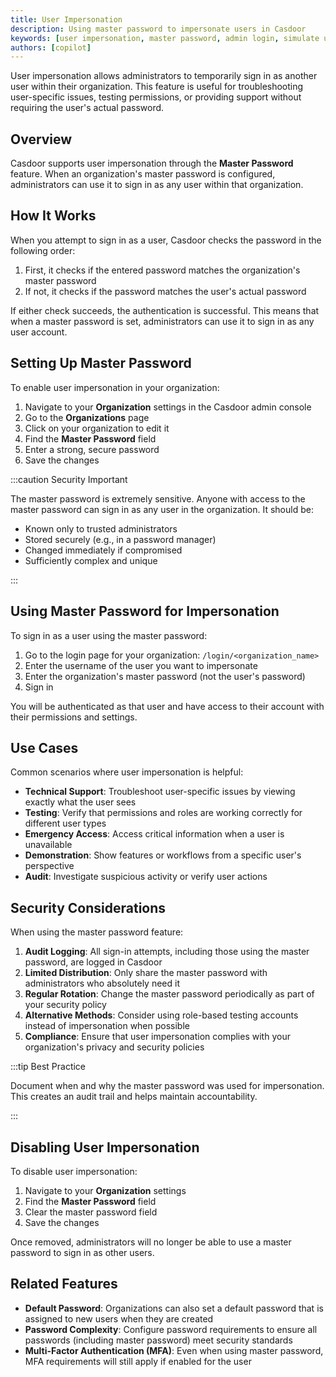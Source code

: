 ```yaml
---
title: User Impersonation
description: Using master password to impersonate users in Casdoor
keywords: [user impersonation, master password, admin login, simulate user]
authors: [copilot]
---
```


User impersonation allows administrators to temporarily sign in as another user within their organization. This feature is useful for troubleshooting user-specific issues, testing permissions, or providing support without requiring the user's actual password.

## Overview

Casdoor supports user impersonation through the **Master Password** feature. When an organization's master password is configured, administrators can use it to sign in as any user within that organization.

## How It Works

When you attempt to sign in as a user, Casdoor checks the password in the following order:

1. First, it checks if the entered password matches the organization's master password
2. If not, it checks if the password matches the user's actual password

If either check succeeds, the authentication is successful. This means that when a master password is set, administrators can use it to sign in as any user account.

## Setting Up Master Password

To enable user impersonation in your organization:

1. Navigate to your **Organization** settings in the Casdoor admin console
2. Go to the **Organizations** page
3. Click on your organization to edit it
4. Find the **Master Password** field
5. Enter a strong, secure password
6. Save the changes

:::caution Security Important

The master password is extremely sensitive. Anyone with access to the master password can sign in as any user in the organization. It should be:

- Known only to trusted administrators
- Stored securely (e.g., in a password manager)
- Changed immediately if compromised
- Sufficiently complex and unique

:::

## Using Master Password for Impersonation

To sign in as a user using the master password:

1. Go to the login page for your organization: `/login/<organization_name>`
2. Enter the username of the user you want to impersonate
3. Enter the organization's master password (not the user's password)
4. Sign in

You will be authenticated as that user and have access to their account with their permissions and settings.

## Use Cases

Common scenarios where user impersonation is helpful:

- **Technical Support**: Troubleshoot user-specific issues by viewing exactly what the user sees
- **Testing**: Verify that permissions and roles are working correctly for different user types
- **Emergency Access**: Access critical information when a user is unavailable
- **Demonstration**: Show features or workflows from a specific user's perspective
- **Audit**: Investigate suspicious activity or verify user actions

## Security Considerations

When using the master password feature:

1. **Audit Logging**: All sign-in attempts, including those using the master password, are logged in Casdoor
2. **Limited Distribution**: Only share the master password with administrators who absolutely need it
3. **Regular Rotation**: Change the master password periodically as part of your security policy
4. **Alternative Methods**: Consider using role-based testing accounts instead of impersonation when possible
5. **Compliance**: Ensure that user impersonation complies with your organization's privacy and security policies

:::tip Best Practice

Document when and why the master password was used for impersonation. This creates an audit trail and helps maintain accountability.

:::

## Disabling User Impersonation

To disable user impersonation:

1. Navigate to your **Organization** settings
2. Find the **Master Password** field
3. Clear the master password field
4. Save the changes

Once removed, administrators will no longer be able to use a master password to sign in as other users.

## Related Features

- **Default Password**: Organizations can also set a default password that is assigned to new users when they are created
- **Password Complexity**: Configure password requirements to ensure all passwords (including master password) meet security standards
- **Multi-Factor Authentication (MFA)**: Even when using master password, MFA requirements will still apply if enabled for the user
